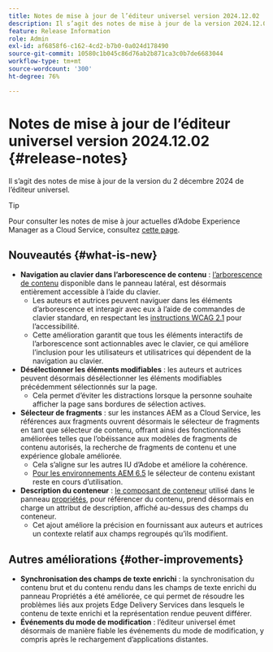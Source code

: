 ```yaml
---
title: Notes de mise à jour de l’éditeur universel version 2024.12.02
description: Il s’agit des notes de mise à jour de la version 2024.12.02 de l’éditeur universel.
feature: Release Information
role: Admin
exl-id: af6858f6-c162-4cd2-b7b0-0a024d178490
source-git-commit: 10580c1b045c86d76ab2b871ca3c0b7de6683044
workflow-type: tm+mt
source-wordcount: '300'
ht-degree: 76%

---
```


# Notes de mise à jour de l’éditeur universel version 2024.12.02 {#release-notes}

Il s’agit des notes de mise à jour de la version du 2 décembre 2024 de l’éditeur universel.

>[!TIP]
>
>Pour consulter les notes de mise à jour actuelles d’Adobe Experience Manager as a Cloud Service, consultez [cette page](/help/release-notes/release-notes-cloud/release-notes-current.md).

## Nouveautés {#what-is-new}

* **Navigation au clavier dans l’arborescence de contenu** : [l’arborescence de contenu](/help/sites-cloud/authoring/universal-editor/navigation.md#content-tree-mode) disponible dans le panneau latéral, est désormais entièrement accessible à l’aide du clavier.
   * Les auteurs et autrices peuvent naviguer dans les éléments d’arborescence et interagir avec eux à l’aide de commandes de clavier standard, en respectant les [instructions WCAG 2.1](/help/sites-cloud/authoring/page-editor/accessible-content.md) pour l’accessibilité.
   * Cette amélioration garantit que tous les éléments interactifs de l’arborescence sont actionnables avec le clavier, ce qui améliore l’inclusion pour les utilisateurs et utilisatrices qui dépendent de la navigation au clavier.
* **Désélectionner les éléments modifiables** : les auteurs et autrices peuvent désormais désélectionner les éléments modifiables précédemment sélectionnés sur la page.
   * Cela permet d’éviter les distractions lorsque la personne souhaite afficher la page sans bordures de sélection actives.
* **Sélecteur de fragments** : sur les instances AEM as a Cloud Service, les références aux fragments ouvrent désormais le sélecteur de fragments en tant que sélecteur de contenu, offrant ainsi des fonctionnalités améliorées telles que l’obéissance aux modèles de fragments de contenu autorisés, la recherche de fragments de contenu et une expérience globale améliorée.
   * Cela s’aligne sur les autres IU d’Adobe et améliore la cohérence.
   * [Pour les environnements AEM 6.5](https://experienceleague.adobe.com/fr/docs/experience-manager-65/content/implementing/developing/headless/universal-editor/introduction) le sélecteur de contenu existant reste en cours d’utilisation.
* **Description du conteneur** : [le composant de conteneur](/help/implementing/universal-editor/field-types.md#container) utilisé dans le panneau [propriétés](/help/sites-cloud/authoring/universal-editor/navigation.md#properties-panel-properties-rail), pour référencer du contenu, prend désormais en charge un attribut de description, affiché au-dessus des champs du conteneur.
   * Cet ajout améliore la précision en fournissant aux auteurs et autrices un contexte relatif aux champs regroupés qu’ils modifient.

## Autres améliorations {#other-improvements}

* **Synchronisation des champs de texte enrichi** : la synchronisation du contenu brut et du contenu rendu dans les champs de texte enrichi du panneau Propriétés a été améliorée, ce qui permet de résoudre les problèmes liés aux projets Edge Delivery Services dans lesquels le contenu de texte enrichi et la représentation rendue peuvent différer.
* **Événements du mode de modification** : l’éditeur universel émet désormais de manière fiable les événements du mode de modification, y compris après le rechargement d’applications distantes.
